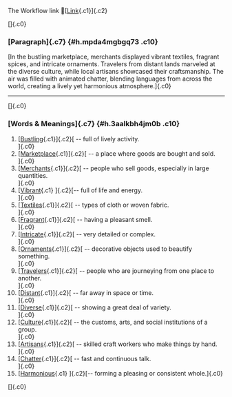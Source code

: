 The Workflow link
👏[[Link](https://www.google.com/url?q=http://www.google.com&sa=D&source=editors&ust=1761079259527024&usg=AOvVaw2UjUXGzSzo2TLhY0KFdOqe){.c1}]{.c2}

[]{.c0}

### [Paragraph]{.c7} {#h.mpda4mgbgq73 .c10}

[In the bustling marketplace, merchants displayed vibrant textiles,
fragrant spices, and intricate ornaments. Travelers from distant lands
marveled at the diverse culture, while local artisans showcased their
craftsmanship. The air was filled with animated chatter, blending
languages from across the world, creating a lively yet harmonious
atmosphere.]{.c0}

------------------------------------------------------------------------

[]{.c0}

### [Words & Meanings]{.c7} {#h.3aalkbh4jm0b .c10}

1.  [[Bustling](https://www.google.com/url?q=http://www.google.com&sa=D&source=editors&ust=1761079259527872&usg=AOvVaw2KMRAoov4yqrAbVL8ar_Mw){.c1}]{.c2}[ --
    full of lively activity.\
    ]{.c0}
2.  [[Marketplace](https://www.google.com/url?q=http://www.google.com&sa=D&source=editors&ust=1761079259528154&usg=AOvVaw0Ts7ahCj1jnO8tBVV1Oeak){.c1}]{.c2}[ --
    a place where goods are bought and sold.\
    ]{.c0}
3.  [[Merchants](https://www.google.com/url?q=http://www.google.com&sa=D&source=editors&ust=1761079259528432&usg=AOvVaw3H7NrAksz-4Q0GU44osCZK){.c1}]{.c2}[ --
    people who sell goods, especially in large quantities.\
    ]{.c0}
4.  [[Vibrant](https://www.google.com/url?q=http://www.google.com&sa=D&source=editors&ust=1761079259528639&usg=AOvVaw3mhWvosqG8XdnbS4qg2pfv){.c1}
    ]{.c2}[-- full of life and energy.\
    ]{.c0}
5.  [[Textiles](https://www.google.com/url?q=http://www.google.com&sa=D&source=editors&ust=1761079259528754&usg=AOvVaw3I5wOlElU36_k-Q4iaYdwy){.c1}]{.c2}[ --
    types of cloth or woven fabric.\
    ]{.c0}
6.  [[Fragrant](https://www.google.com/url?q=http://www.google.com&sa=D&source=editors&ust=1761079259528874&usg=AOvVaw0MJUYzynhy-YFXk155HAN4){.c1}]{.c2}[ --
    having a pleasant smell.\
    ]{.c0}
7.  [[Intricate](https://www.google.com/url?q=http://www.google.com&sa=D&source=editors&ust=1761079259529009&usg=AOvVaw3mLbGaurjEBCL_fmO6MgUq){.c1}]{.c2}[ --
    very detailed or complex.\
    ]{.c0}
8.  [[Ornaments](https://www.google.com/url?q=http://www.google.com&sa=D&source=editors&ust=1761079259529135&usg=AOvVaw1BT560CX4xaFuFYPk1x7F0){.c1}]{.c2}[ --
    decorative objects used to beautify something.\
    ]{.c0}
9.  [[Travelers](https://www.google.com/url?q=http://www.google.com&sa=D&source=editors&ust=1761079259529306&usg=AOvVaw3fyXuJtSaOjVZVsfFpd2Yp){.c1}]{.c2}[ --
    people who are journeying from one place to another.\
    ]{.c0}
10. [[Distant](https://www.google.com/url?q=http://www.google.com&sa=D&source=editors&ust=1761079259529474&usg=AOvVaw0CVoBN_aAqQoRM5HFdqsqX){.c1}]{.c2}[ --
    far away in space or time.\
    ]{.c0}
11. [[Diverse](https://www.google.com/url?q=http://www.google.com&sa=D&source=editors&ust=1761079259529608&usg=AOvVaw2ARQ67mz9oaWzrNyh2obsG){.c1}]{.c2}[ --
    showing a great deal of variety.\
    ]{.c0}
12. [[Culture](https://www.google.com/url?q=http://www.google.com&sa=D&source=editors&ust=1761079259529766&usg=AOvVaw3Encco_e0Rn3BguG4bRNXC){.c1}]{.c2}[ --
    the customs, arts, and social institutions of a group.\
    ]{.c0}
13. [[Artisans](https://www.google.com/url?q=http://www.google.com&sa=D&source=editors&ust=1761079259529933&usg=AOvVaw0tBV8lVy7ymckSs04FOAdf){.c1}]{.c2}[ --
    skilled craft workers who make things by hand.\
    ]{.c0}
14. [[Chatter](https://www.google.com/url?q=http://www.google.com&sa=D&source=editors&ust=1761079259530112&usg=AOvVaw1fDiuzM66VbaVBWUOZBmED){.c1}]{.c2}[ --
    fast and continuous talk.\
    ]{.c0}
15. [[Harmonious](https://www.google.com/url?q=http://www.google.com&sa=D&source=editors&ust=1761079259530271&usg=AOvVaw1fQDU2s6Q9iMStmqSqSGlj){.c1}
    ]{.c2}[-- forming a pleasing or consistent whole.]{.c0}

[]{.c0}
